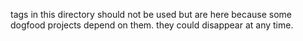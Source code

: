 tags in this directory should not be used but are here because some dogfood projects depend on them.
they could disappear at any time.
